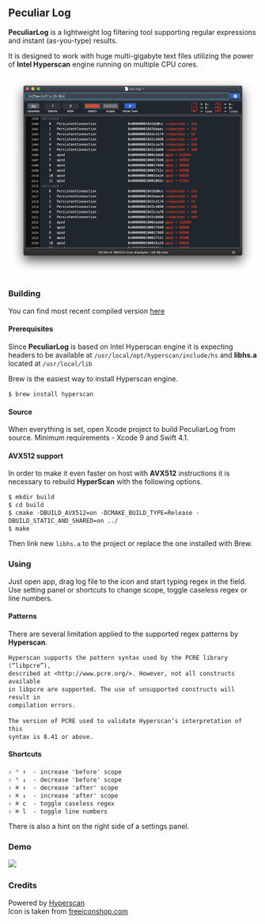 ## Peculiar Log

**PeculiarLog** is a lightweight log filtering tool supporting regular expressions and instant (as-you-type) results.

It is designed to work with huge multi-gigabyte text files utilizing the power of **Intel Hyperscan** engine running on multiple CPU cores.

![](./Resources/screenshot.png)

### Building

You can find most recent compiled version [here](https://github.com/alexhude/PeculiarLog/releases/latest/download/PeculiarLog.zip)

#### Prerequisites

Since **PeculiarLog** is based on Intel Hyperscan engine it is expecting headers to be available at `/usr/local/opt/hyperscan/include/hs` and **libhs.a** located at `/usr/local/lib`

Brew is the easiest way to install Hyperscan engine.

```
$ brew install hyperscan
```

#### Source

When everything is set, open Xcode project to build PeculiarLog from source. Minimum requirements - Xcode 9 and Swift 4.1.

#### AVX512 support

In order to make it even faster on host with **AVX512** instructions it is necessary to rebuild **HyperScan** with the following options.

```
$ mkdir build
$ cd build
$ cmake -DBUILD_AVX512=on -DCMAKE_BUILD_TYPE=Release -DBUILD_STATIC_AND_SHARED=on ../
$ make
```

Then link new `libhs.a` to the project or replace the one installed with Brew.

### Using

Just open app, drag log file to the icon and start typing regex in the field. Use setting panel or shortcuts to change scope, toggle caseless regex or line numbers.

#### Patterns

There are several limitation applied to the supported regex patterns by **Hyperscan**.

```
Hyperscan supports the pattern syntax used by the PCRE library (“libpcre”), 
described at <http://www.pcre.org/>. However, not all constructs available 
in libpcre are supported. The use of unsupported constructs will result in 
compilation errors.

The version of PCRE used to validate Hyperscan’s interpretation of this 
syntax is 8.41 or above.
```

#### Shortcuts

```
⇧ ⌃ ↑  - increase 'before' scope
⇧ ⌃ ↓  - decrease 'before' scope
⇧ ⌘ ↑  - decrease 'after' scope 
⇧ ⌘ ↓  - increase 'after' scope 
⇧ ⌘ c  - toggle caseless regex
⇧ ⌘ l  - toggle line numbers
```

There is also a hint on the right side of a settings panel.

### Demo

![](./Resources/demo.gif)

### Credits

Powered by [Hyperscan](https://www.hyperscan.io/)  
Icon is taken from [freeiconshop.com](https://freeiconshop.com/icon/filter-icon-flat/)
